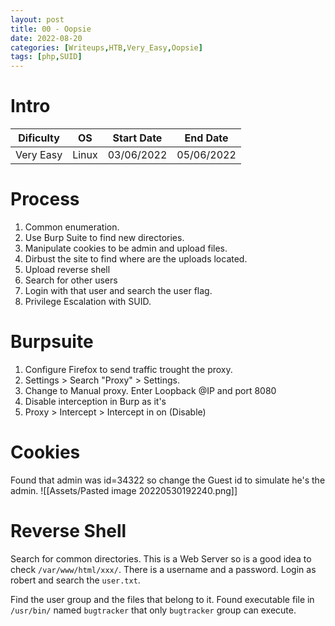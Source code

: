 ```yaml
---
layout: post
title: 00 - Oopsie
date: 2022-08-20
categories: [Writeups,HTB,Very_Easy,Oopsie]
tags: [php,SUID]
---
```


# Intro
| Dificulty | OS | Start Date | End Date | 
|---|---|---|---|
| Very Easy | Linux | 03/06/2022 | 05/06/2022 |


# Process
1. Common enumeration.
2. Use Burp Suite to find new directories.
3. Manipulate cookies to be admin and upload files.
4. Dirbust the site to find where are the uploads located.
5. Upload reverse shell
6. Search for other users
7. Login with that user and search the user flag.
8. Privilege Escalation with SUID.


# Burpsuite
1. Configure Firefox to send traffic trought the proxy.
2. Settings > Search "Proxy" > Settings.
3. Change to Manual proxy. Enter Loopback @IP and port 8080
4. Disable interception in Burp as it's 
5. Proxy > Intercept > Intercept in on (Disable)


# Cookies 
Found that admin was id=34322 so change the Guest id to simulate he's the admin.
![[Assets/Pasted image 20220530192240.png]]



# Reverse Shell
Search for common directories. This is a Web Server so is a good idea to check `/var/www/html/xxx/`. 
There is a username and a password. Login as robert and search the ``user.txt``.

Find the user group and the files that belong to it.
Found executable file in `/usr/bin/` named `bugtracker` that only `bugtracker` group can 
execute.
